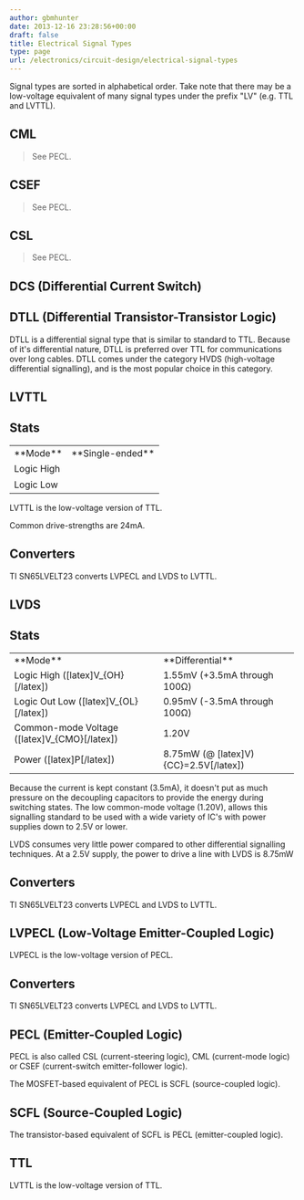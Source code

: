 ```yaml
---
author: gbmhunter
date: 2013-12-16 23:28:56+00:00
draft: false
title: Electrical Signal Types
type: page
url: /electronics/circuit-design/electrical-signal-types
---
```


Signal types are sorted in alphabetical order. Take note that there may be a low-voltage equivalent of many signal types under the prefix "LV" (e.g. TTL and LVTTL).

## CML

> See PECL.

## CSEF

> See PECL.

## CSL

> See PECL.

## DCS (Differential Current Switch)

## DTLL (Differential Transistor-Transistor Logic)

DTLL is a differential signal type that is similar to standard to TTL. Because of it's differential nature, DTLL is preferred over TTL for communications over long cables. DTLL comes under the category HVDS (high-voltage differential signalling), and is the most popular choice in this category.

## LVTTL

## Stats

<table style="width: 500px;" border="0" >
<tbody >
<tr style="height: 28px;" >
<td style="height: 28px;" >**Mode**
</td>
<td style="height: 28px;" >**Single-ended**
</td>
</tr>
<tr style="height: 28px;" >
<td style="height: 28px;" >Logic High
</td>
<td style="height: 28px;" >
</td>
</tr>
<tr style="height: 28px;" >
<td style="height: 28px;" >Logic Low
</td>
<td style="height: 28px;" >
</td>
</tr>
</tbody>
</table>


LVTTL is the low-voltage version of TTL.

Common drive-strengths are 24mA.

## Converters

TI SN65LVELT23 converts LVPECL and LVDS to LVTTL.

## LVDS

## Stats

<table style="width: 500px;" border="0" >
<tbody >
<tr >
<td >**Mode**
</td>

<td >**Differential**
</td>
</tr>
<tr>

<td >Logic High ([latex]V_{OH}[/latex])
</td>

<td >1.55mV (+3.5mA through 100Ω)
</td>
</tr>
<tr >

<td >Logic Out Low ([latex]V_{OL}[/latex])
</td>

<td >0.95mV (-3.5mA through 100Ω)
</td>
</tr>
<tr >

<td >Common-mode Voltage ([latex]V_{CMO}[/latex])
</td>

<td >1.20V
</td>
</tr>
<tr >

<td >Power ([latex]P[/latex])
</td>

<td >8.75mW (@ [latex]V){CC}=2.5V[/latex])
</td>
</tr>
</tbody>
</table>


Because the current is kept constant (3.5mA), it doesn't put as much pressure on the decoupling capacitors to provide the energy during switching states. The low common-mode voltage (1.20V), allows this signalling standard to be used with a wide variety of IC's with power supplies down to 2.5V or lower.




LVDS consumes very little power compared to other differential signalling techniques. At a 2.5V supply, the power to drive a line with LVDS is 8.75mW




## Converters




TI SN65LVELT23 converts LVPECL and LVDS to LVTTL.




## LVPECL (Low-Voltage Emitter-Coupled Logic)




LVPECL is the low-voltage version of PECL.




## Converters




TI SN65LVELT23 converts LVPECL and LVDS to LVTTL.




## PECL (Emitter-Coupled Logic)




PECL is also called CSL (current-steering logic), CML (current-mode logic) or CSEF (current-switch emitter-follower logic).




The MOSFET-based equivalent of PECL is SCFL (source-coupled logic).




## SCFL (Source-Coupled Logic)




The transistor-based equivalent of SCFL is PECL (emitter-coupled logic).




## TTL




LVTTL is the low-voltage version of TTL.
